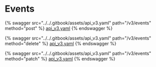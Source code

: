# Events

{% swagger src="../../.gitbook/assets/api_v3.yaml" path="/v3/events" method="post" %}
[api_v3.yaml](../../.gitbook/assets/api_v3.yaml)
{% endswagger %}

{% swagger src="../../.gitbook/assets/api_v3.yaml" path="/v3/events" method="delete" %}
[api_v3.yaml](../../.gitbook/assets/api_v3.yaml)
{% endswagger %}

{% swagger src="../../.gitbook/assets/api_v3.yaml" path="/v3/events" method="patch" %}
[api_v3.yaml](../../.gitbook/assets/api_v3.yaml)
{% endswagger %}
